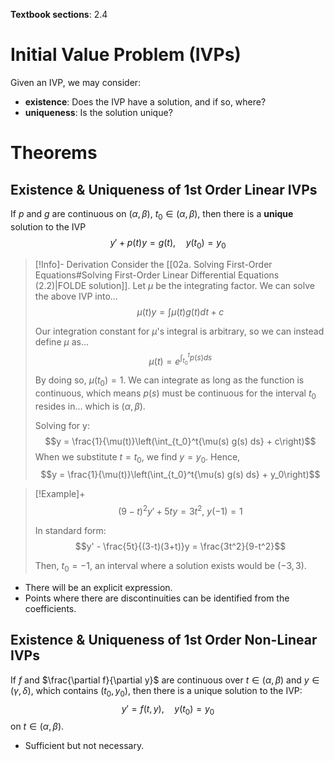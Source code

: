 **Textbook sections**: 2.4

# Initial Value Problem (IVPs)
Given an IVP, we may consider:
- **existence**: Does the IVP have a solution, and if so, where?
- **uniqueness**: Is the solution unique?

# Theorems

## Existence & Uniqueness of 1st Order Linear IVPs
If $p$ and $g$ are continuous on $(\alpha, \beta)$, $t_0 \in (\alpha, \beta)$, then there is a **unique** solution to the IVP
$$
y' + p(t)y = g(t),\quad y(t_0) = y_0
$$

> [!Info]- Derivation
 Consider the [[02a. Solving First-Order Equations#Solving First-Order Linear Differential Equations (2.2)|FOLDE solution]].
 Let $\mu$ be the integrating factor. We can solve the above IVP into...
 $$\mu(t) y = \int {\mu(t) g(t) dt} + c$$
>
> Our integration constant for $\mu$'s integral is arbitrary, so we can instead define $\mu$ as...
> $$\mu(t) = e^{\int_{t_0}^t p(s)ds}$$
> 
> By doing so, $\mu(t_0) = 1$. We can integrate as long as the function is continuous, which means $p(s)$ must be continuous for the interval $t_0$ resides in... which is $(\alpha, \beta)$.
> 
> Solving for y: 
> $$y = \frac{1}{\mu(t)}\left(\int_{t_0}^t{\mu(s) g(s) ds} + c\right)$$
> When we substitute $t = t_0$, we find $y = y_0$. Hence,
> $$y = \frac{1}{\mu(t)}\left(\int_{t_0}^t{\mu(s) g(s) ds} + y_0\right)$$

> [!Example]+
> $$(9 - t)^2y' + 5ty = 3t^2,\ y(-1) = 1$$
> 
> In standard form:
> $$y' - \frac{5t}{(3-t)(3+t)}y = \frac{3t^2}{9-t^2}$$
> 
> Then, $t_0 = -1$, an interval where a solution exists would be $(-3, 3).$

- There will be an explicit expression.
- Points where there are discontinuities can be identified from the coefficients.

## Existence & Uniqueness of 1st Order Non-Linear IVPs

If $f$ and $\frac{\partial f}{\partial y}$ are continuous over $t \in (\alpha, \beta)$ and $y \in (\gamma, \delta)$, which contains $(t_0, y_0)$, then there is a unique solution to the IVP:
$$
y' = f(t, y),\quad y(t_0) = y_0
$$
on $t \in (\alpha, \beta)$.

- Sufficient but not necessary.
